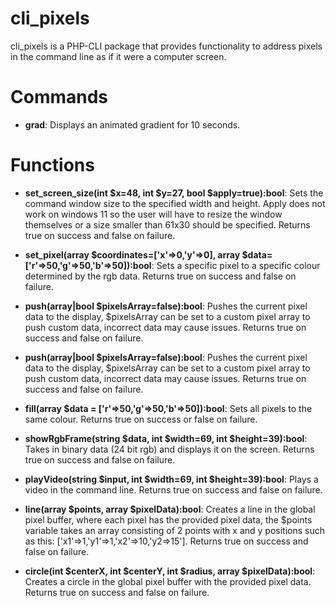 # cli_pixels
cli_pixels is a PHP-CLI package that provides functionality to address pixels in the command line as if it were a computer screen.

# Commands
- **grad**: Displays an animated gradient for 10 seconds.

# Functions
- **set_screen_size(int $x=48, int $y=27, bool $apply=true):bool**: Sets the command window size to the specified width and height. Apply does not work on windows 11 so the user will have to resize the window themselves or a size smaller than 61x30 should be specified. Returns true on success and false on failure.

- **set_pixel(array $coordinates=['x'=>0,'y'=>0], array $data=['r'=>50,'g'=>50,'b'=>50]):bool**: Sets a specific pixel to a specific colour determined by the rgb data. Returns true on success and false on failure.

- **push(array|bool $pixelsArray=false):bool**: Pushes the current pixel data to the display, $pixelsArray can be set to a custom pixel array to push custom data, incorrect data may cause issues. Returns true on success and false on failure.

- **push(array|bool $pixelsArray=false):bool**: Pushes the current pixel data to the display, $pixelsArray can be set to a custom pixel array to push custom data, incorrect data may cause issues. Returns true on success and false on failure.

- **fill(array $data = ['r'=>50,'g'=>50,'b'=>50]):bool**: Sets all pixels to the same colour. Returns true on success or false on failure.

- **showRgbFrame(string $data, int $width=69, int $height=39):bool**: Takes in binary data (24 bit rgb) and displays it on the screen. Returns true on success and false on failure.

- **playVideo(string $input, int $width=69, int $height=39):bool**: Plays a video in the command line. Returns true on success and false on failure.

- **line(array $points, array $pixelData):bool**: Creates a line in the global pixel buffer, where each pixel has the provided pixel data, the $points variable takes an array consisting of 2 points with x and y positions such as this: ['x1'=>1,'y1'=>1,'x2'=>10,'y2=>15']. Returns true on success and false on failure.

- **circle(int $centerX, int $centerY, int $radius, array $pixelData):bool**: Creates a circle in the global pixel buffer with the provided pixel data. Returns true on success and false on failure.